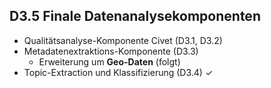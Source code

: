 ## D3.5 Finale Datenanalysekomponenten

- Qualitätsanalyse-Komponente Civet (D3.1, D3.2)
- Metadatenextraktions-Komponente (D3.3)
    - Erweiterung um **Geo-Daten** (folgt)
- Topic-Extraction und Klassifizierung (D3.4) ✓



